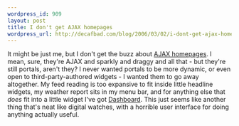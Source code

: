 ```yaml
--- 
wordpress_id: 909
layout: post
title: I don't get AJAX homepages
wordpress_url: http://decafbad.com/blog/2006/03/02/i-dont-get-ajax-homepages
---
```

 <p>It might be just me, but I don't get the buzz about <a href="http://blogs.zdnet.com/web2explorer/?p=127">AJAX homepages</a>.  I mean, sure, they're AJAX and sparkly and draggy and all that - but they're still portals, aren't they?  I never wanted portals to be more dynamic, or even open to third-party-authored widgets - I wanted them to go away altogether.  My feed reading is too expansive to fit inside little headline widgets, my weather report sits in my menu bar, and for anything else that <i>does</i> fit into a little widget I've got <a href="http://www.apple.com/macosx/features/dashboard/">Dashboard</a>.  This just seems like another thing that's neat like digital watches, with a horrible user interface for doing anything actually useful.</p>
